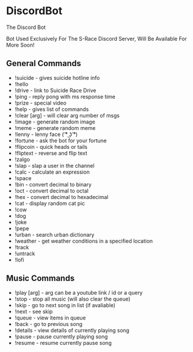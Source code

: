 # DiscordBot
The Discord Bot

Bot Used Exclusively For The S-Race Discord Server, Will Be Available For More Soon!


## General Commands
<ul>
<li>!suicide - gives suicide hotline info</li>
<li>!hello</li>
<li>!drive - link to Suicide Race Drive</li>
<li>!ping - reply pong with ms response time</li>
<li>!prize - special video</li>
<li>!help - gives list of commands</li>
<li>!clear [arg] - will clear arg number of msgs</li>
<li>!image - generate random image</li>
<li>!meme - generate random meme</li>
<li>!lenny - lenny face ( ͡° ͜ʖ ͡°)</li>
<li>!fortune - ask the bot for your fortune</li>
<li>!flipcoin - quick heads or tails</li>
<li>!fliptext - reverse and flip text</li>
<li>!zalgo</li>
<li>!slap - slap a user in the channel</li>
<li>!calc - calculate an expression</li>
<li>!space</li>
<li>!bin - convert decimal to binary</li>
<li>!oct - convert decimal to octal</li>
<li>!hex - convert decimal to hexadecimal</li>
<li>!cat - display random cat pic</li>
<li>!cow</li>
<li>!dog</li>
<li>!joke</li>
<li>!pepe</li>
<li>!urban - search urban dictionary</li>
<li>!weather - get weather conditions in a specified location</li>
<li>!track</li>
<li>!untrack</li>
<li>!lofi</li>
</ul>


## Music Commands
<ul>
<li>!play [arg] - arg can be a youtube link / id or a query</li>
<li>!stop - stop all music (will also clear the queue)</li>
<li>!skip - go to next song in list (if avaliable)</li>
<li>!next - see skip</li>
<li>!queue - view items in queue</li>
<li>!back - go to previous song</li>
<li>!details - view details of currently playing song</li>
<li>!pause - pause currently playing song</li>
<li>!resume - resume currently pause song</li>
</ul>
